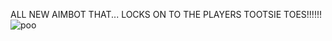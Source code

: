 ALL NEW AIMBOT THAT... LOCKS ON TO THE PLAYERS TOOTSIE TOES!!!!!!
![poo](https://i.pinimg.com/236x/3e/0f/ae/3e0faef4bf03cb6319ad50a61943f656.jpg)
